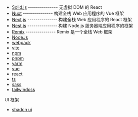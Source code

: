 - [Solid.js](https://www.solidjs.com/) --------------- 无虚拟 DOM 的 React
- [Nuxt](https://nuxt.com/) --------------- 构建全栈 Web 应用程序的 Vue 框架
- [Next.js](https://nextjs.org/) --------------- 构建全栈 Web 应用程序的 React 框架
- [Nest.js](https://nestjs.com/) --------------- 构建 Node.js 服务器端应用程序的框架
- [Remix](https://remix.run/) --------------- Remix 是一个全栈 Web 框架
- [NodeJs](https://nodejs.org/)
- [webpack](https://webpack.js.org/)
- [vite](https://vitejs.cn/)
- [npm](https://www.npmjs.com/)
- [pnpm](https://pnpm.io/)
- [yarm](https://yarnpkg.com/)
- [vue](https://cn.vuejs.org/)
- [react](https://react.dev/)
- [ts](https://www.typescriptlang.org/)
- [sass](https://sass-lang.com/guide)
- [tailwindcss](https://tailwindcss.com/)

UI 框架

- [shadcn ui](https://ui.shadcn.com/)
